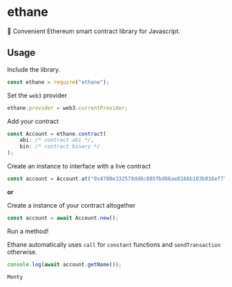 # ethane

:scroll: Convenient Ethereum smart contract library for Javascript.
## Usage

Include the library.

``` javascript
const ethane = require("ethane");
```

Set the `web3` provider

``` javascript
ethane.provider = web3.currentProvider;
```

Add your contract

``` javascript
const Account = ethane.contract(
	abi: /* contract abi */,
	bin: /* contract binary */
);
```

Create an instance to interface with a live contract

``` javascript
const account = Account.at("0x4780e332579dd6c885fbd66ae8166b103b016ef7");
```

**or**

Create a instance of your contract altogether

``` javascript
const account = await Account.new();
```

Run a method!

Ethane automatically uses `call` for `constant` functions and `sendTransaction` otherwise.

``` javascript
console.log(await account.getName());
```

```
Monty
```
